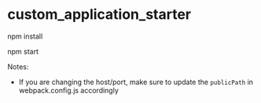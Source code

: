 # custom_application_starter



npm install

npm start


Notes:

- If you are changing the host/port, make sure to update the `publicPath` in webpack.config.js accordingly